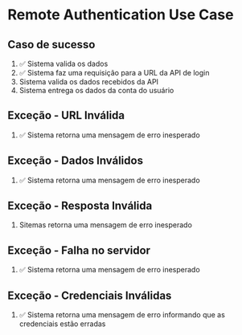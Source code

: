 # Remote Authentication Use Case

## Caso de sucesso
1. ✅ Sistema valida os dados
2. ✅ Sistema faz uma requisição para a URL da API de login
3. Sistema valida os dados recebidos da API
4. Sistema entrega os dados da conta do usuário

## Exceção - URL Inválida
1. ✅ Sistema retorna uma mensagem de erro inesperado

## Exceção - Dados Inválidos
1. ✅ Sistema retorna uma mensagem de erro inesperado

## Exceção - Resposta Inválida
1. Sitemas retorna uma mensagem de erro inesperado

## Exceção - Falha no servidor
1. ✅ Sistema retorna uma mensagem de erro inesperado

## Exceção - Credenciais Inválidas
1. ✅ Sistema retorna uma mensagem  de erro informando que as credenciais estão erradas